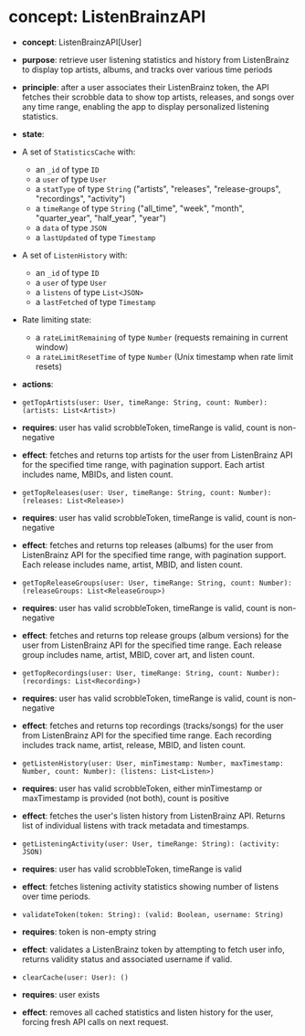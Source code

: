 # concept: ListenBrainzAPI 

* **concept**: ListenBrainzAPI[User]

* **purpose**: retrieve user listening statistics and history from ListenBrainz to display top artists, albums, and tracks over various time periods

* **principle**: after a user associates their ListenBrainz token, the API fetches their scrobble data to show top artists, releases, and songs over any time range, enabling the app to display personalized listening statistics.

* **state**: 
 * A set of `StatisticsCache` with:
   * an `_id` of type `ID`
   * a `user` of type `User`
   * a `statType` of type `String` ("artists", "releases", "release-groups", "recordings", "activity")
   * a `timeRange` of type `String` ("all_time", "week", "month", "quarter_year", "half_year", "year")
   * a `data` of type `JSON`
   * a `lastUpdated` of type `Timestamp`
 * A set of `ListenHistory` with:
   * an `_id` of type `ID`
   * a `user` of type `User`
   * a `listens` of type `List<JSON>`
   * a `lastFetched` of type `Timestamp`
 * Rate limiting state:
   * a `rateLimitRemaining` of type `Number` (requests remaining in current window)
   * a `rateLimitResetTime` of type `Number` (Unix timestamp when rate limit resets)

* **actions**:

 * `getTopArtists(user: User, timeRange: String, count: Number): (artists: List<Artist>)`
  * **requires**: user has valid scrobbleToken, timeRange is valid, count is non-negative
  * **effect**: fetches and returns top artists for the user from ListenBrainz API for the specified time range, with pagination support. Each artist includes name, MBIDs, and listen count.

 * `getTopReleases(user: User, timeRange: String, count: Number): (releases: List<Release>)`
  * **requires**: user has valid scrobbleToken, timeRange is valid, count is non-negative
  * **effect**: fetches and returns top releases (albums) for the user from ListenBrainz API for the specified time range, with pagination support. Each release includes name, artist, MBID, and listen count.

 * `getTopReleaseGroups(user: User, timeRange: String, count: Number): (releaseGroups: List<ReleaseGroup>)`
  * **requires**: user has valid scrobbleToken, timeRange is valid, count is non-negative
  * **effect**: fetches and returns top release groups (album versions) for the user from ListenBrainz API for the specified time range. Each release group includes name, artist, MBID, cover art, and listen count.

 * `getTopRecordings(user: User, timeRange: String, count: Number): (recordings: List<Recording>)`
  * **requires**: user has valid scrobbleToken, timeRange is valid, count is non-negative
  * **effect**: fetches and returns top recordings (tracks/songs) for the user from ListenBrainz API for the specified time range. Each recording includes track name, artist, release, MBID, and listen count.

 * `getListenHistory(user: User, minTimestamp: Number, maxTimestamp: Number, count: Number): (listens: List<Listen>)`
  * **requires**: user has valid scrobbleToken, either minTimestamp or maxTimestamp is provided (not both), count is positive
  * **effect**: fetches the user's listen history from ListenBrainz API. Returns list of individual listens with track metadata and timestamps.

 * `getListeningActivity(user: User, timeRange: String): (activity: JSON)`
  * **requires**: user has valid scrobbleToken, timeRange is valid
  * **effect**: fetches listening activity statistics showing number of listens over time periods.

 * `validateToken(token: String): (valid: Boolean, username: String)`
  * **requires**: token is non-empty string
  * **effect**: validates a ListenBrainz token by attempting to fetch user info, returns validity status and associated username if valid.

 * `clearCache(user: User): ()`
  * **requires**: user exists
  * **effect**: removes all cached statistics and listen history for the user, forcing fresh API calls on next request.
